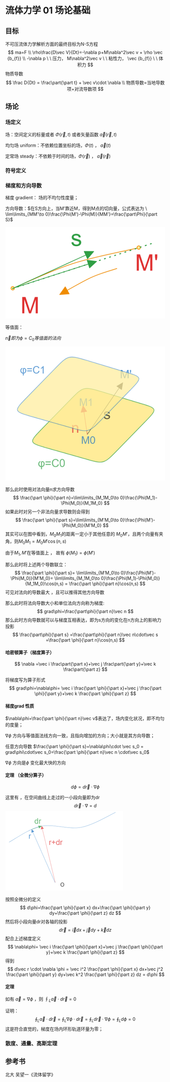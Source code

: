 # 流体力学 01 场论基础



## 目标

不可压流体力学解析方面的最终目标为N-S方程
$$
ma=F
\\
\rho\frac{D\vec V}{Dt}=-\nabla p+M\nabla^2\vec v + \rho \vec {b_{f}}
\\
-\nabla p \ \ 压力，
M\nabla^2\vec v \ \  粘性力，
\vec {b_{f}} \ \ 体积力
$$
物质导数
$$
\frac D{Dt} = \frac\part{\part t} + \vec v\cdot \nabla
\\
物质导数=当地导数项+对流导数项
$$


## 场论

### 场定义

场：空间定义的标量或者  $\Phi(\vec r ,t )$ 或者矢量函数  $\vec a(\vec r ,t )$

均匀场 uniform：不依赖位置坐标的场，$\Phi( t )$ ， $\vec a( t )$

定常场 steady：不依赖于时间的场，$\Phi(\vec r  )$ ， $\vec a(\vec r  )$

### 符号定义

### 梯度和方向导数

梯度 gradient： 场的不均匀性度量；

方向导数：$在S方向上，当M’靠近M，得到M点的切向量，公式表达为 \ \lim\limits_{MM'\to 0}\frac{\Phi(M')-\Phi(M)}{MM'}=\frac{\part\Phi}{\part S}$

<img src="images/image-20240213193926501.png" alt="image-20240213193926501" style="zoom:50%;" />

等值面：

$\vec n 即为 \phi=C_0 等值面的法向$

![image-20240213195756899](images/image-20240213195756899.png)

那么此时使用对法向量n求方向导数
$$
\frac{\part \phi}{\part n}=\lim\limits_{M_1M_0\to 0}\frac{\Phi(M_1)-\Phi(M_0)}{M_1M_0}
$$
如果此时对另一个非法向量求导数则会得到
$$
\frac{\part \phi}{\part s}=\lim\limits_{M'M_0\to 0}\frac{\Phi(M’)-\Phi(M_0)}{M'M_0}
$$
其实可以在图中看到，$M_0M_1$的距离一定小于其他任意的 $M_0M’$，且两个向量有夹角，则$M_0M_1=M_0M'\cos(n,s)$ 

由于$M_1,M'$在等值面上 ， 故有 $\phi(M_1)=\phi(M')$

那么此时将上述两个导数联立：
$$
\frac{\part \phi}{\part s}=
\lim\limits_{M‘M_0\to 0}\frac{\Phi(M’)-\Phi(M_0)}{M'M_0}=
\lim\limits_{M_1M_0\to 0}\frac{\Phi(M_1)-\Phi(M_0)}{M_1M_0}\cos(n,s) =
\frac{\part \phi}{\part n}\cos(n,s)
$$
可见对法向的导数最大 ，且可以推得其他方向导数

那么此时将法向导数大小和单位法向方向称为梯度:
$$
grad\phi=\frac{\part\phi}{\part n}\vec n
$$
那么此时方向导数就可以与梯度互相表达，即为s方向的变化在n方向上的影响力投影
$$
\frac{\part\phi}{\part s} =\frac{\part\phi}{\part n}\vec n\cdot\vec s =\frac{\part \phi}{\part n}\cos(n,s)
$$

#### 哈密顿算子（梯度算子）

$$
\nabla =\vec i \frac\part{\part x}+\vec j \frac\part{\part y}+\vec k \frac\part{\part z}
$$

将梯度写为算子形式
$$
grad\phi=\nabla\phi=
\vec i \frac{\part \phi}{\part x}+\vec j \frac{\part \phi}{\part y}+\vec k \frac{\part \phi}{\part z}
$$

#### 梯度grad 性质

$\nabla\phi=\frac{\part \phi}{\part n}\vec v$表达了，场内变化状况，即不均匀的度量；

$\nabla\phi$ 方向与等值面法线方向一致，且指向增加的方向；大小就是其方向导数；

任意方向导数 $\frac{\part \phi}{\part s}=\nabla\phi\cdot \vec s_0 = grad\phi\cdot\vec s_0=\frac{\part \phi}{\part n}\vec n \cdot\vec s_0$ 

$\nabla\phi$ 方向是$\phi$ 变化最大快的方向

#### 定理 （全微分算子）

$$
d\phi = d\vec r\cdot \nabla \phi
$$

这里有 ，在空间曲线上走过的一小段向量即为dr
$$
d\vec r \cdot \nabla = d
$$
<img src="images/image-20240213204431635.png" alt="image-20240213204431635" style="zoom:50%;" />

按照全微分的定义
$$
d\phi=\frac{\part \phi}{\part x} dx+\frac{\part \phi}{\part y} dy+\frac{\part \phi}{\part z} dz
$$
然后将小段向量dr对各轴的投影
$$
d\vec r = \vec i dx + \vec j dy +\vec k dz
$$
配合上述梯度定义
$$
\nabla\phi=
\vec i \frac{\part \phi}{\part x}+\vec j \frac{\part \phi}{\part y}+\vec k \frac{\part \phi}{\part z}
$$
得到
$$
d\vec r \cdot \nabla \phi =
\vec i^2 \frac{\part \phi}{\part x} dx+\vec j^2 \frac{\part \phi}{\part y} dy+\vec k^2 \frac{\part \phi}{\part z} dz = 
d\phi
$$

#### 定理

如有 $\vec a = \nabla\phi$ ，则 $\oint_L\vec a\cdot d\vec r =0$

证明：
$$
\oint_L\vec a\cdot d\vec r =
\oint_L \nabla\phi \cdot d\vec r = 
\oint_L d\vec r \cdot \nabla \phi =
\oint_L d \phi = 0
$$
这是符合直觉的，梯度在场内环形轨道环量为零；



### 散度、通量、高斯定理









## 参考书

北大 吴望一《流体留学》
































